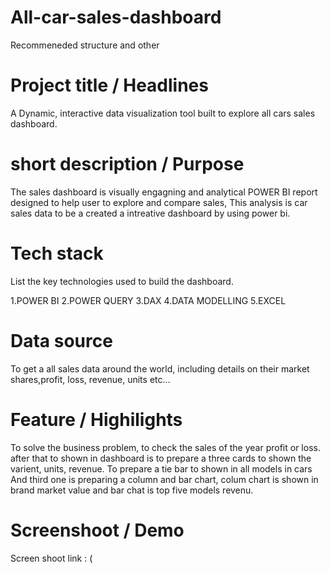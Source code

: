 # All-car-sales-dashboard
Recommeneded structure and other

# Project title / Headlines
A Dynamic, interactive data visualization tool built to explore all cars sales dashboard.

# short description / Purpose
 The sales dashboard is visually  engagning and analytical POWER BI report designed to help user to explore and compare sales, This analysis is car sales data to be a created a intreative dashboard by using power bi.

# Tech stack

List the key technologies used to build the dashboard.

1.POWER BI
2.POWER QUERY
3.DAX
4.DATA MODELLING
5.EXCEL

# Data source

To get a all sales data around the world, including details on their market shares,profit, loss, revenue, units etc...

# Feature / Highilights

To solve the business problem, to check the sales of the year profit or loss. after that to shown in dashboard is to prepare a three cards to shown the varient, units, revenue.
To prepare a tie bar to shown in all models in cars
And third one is preparing a column and bar chart, colum chart is shown in brand market value and bar chat is top five models revenu.

# Screenshoot / Demo

Screen shoot link : (
